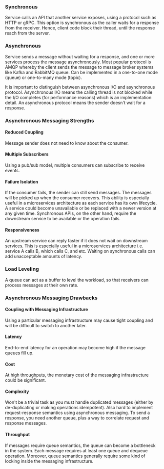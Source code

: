 ### Synchronous

Service calls an API that another service exposes, using a protocol such as HTTP or gRPC. This option is synchronous as the caller waits for a response from the receiver. Hence, client code block their thread, until the response reach from the server. 

### Asynchronous

Service sends a message without waiting for a response, and one or more services process the message asynchronously. Most popular protocol is AMQP whereby the client sends the message to message broker systems like Kafka and RabbitMQ queue. Can be implemented in a one-to-one mode (queue) or one-to-many mode (topic). 

It is important to distinguish between asynchronous I/O and asynchronous protocol. Asynchronous I/O means the calling thread is not blocked while the I/O completes (for performance reasons) which is an implementation detail. An asynchronous protocol means the sender doesn't wait for a response.

### Asynchronous Messaging Strengths

#### Reduced Coupling

Message sender does not need to know about the consumer. 

#### Multiple Subscribers 

Using a pub/sub model, multiple consumers can subscribe to receive events.

#### Failure Isolation

If the consumer fails, the sender can still send messages. The messages will be picked up when the consumer recovers. This ability is especially useful in a microservices architecture as each service has its own lifecycle. A service could become unavailable or be replaced with a newer version at any given time. Synchronous APIs, on the other hand, require the downstream service to be available or the operation fails. 

#### Responsiveness

An upstream service can reply faster if it does not wait on downstream services. This is especially useful in a microservices architecture i.e. service A calls B, which calls C, and etc. Waiting on synchronous calls can add unacceptable amounts of latency. 

### Load Leveling 

A queue can act as a buffer to level the workload, so that receivers can process messages at their own rate.

### Asynchronous Messaging Drawbacks

#### Coupling with Messaging Infrastructure

Using a particular messaging infrastructure may cause tight coupling and will be difficult to switch to another later.

#### Latency

End-to-end latency for an operation may become high if the message queues fill up.

#### Cost 

At high throughputs, the monetary cost of the messaging infrastructure could be significant.

#### Complexity

Won't be a trivial task as you must handle duplicated messages (either by de-duplicating or making operations idempotent). Also hard to implement request-response semantics using asynchronous messaging. To send a response, you need another queue, plus a way to correlate request and response messages. 

#### Throughput 

If messages require queue semantics, the queue can become a bottleneck in the system. Each message requires at least one queue and dequeue operation. Moreover, queue semantics generally require some kind of locking inside the messaging infrastructure. 

